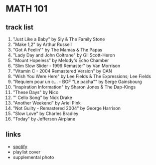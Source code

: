 # MATH 101

## track list

1. "Just Like a Baby" by Sly & The Family Stone
2. "Make 1,2" by Arthur Russell
3. "Got A Feelin'" by The Mamas & The Papas
4. "Lady Day and John Coltrane" by Gil Scott-Heron
5. "Mount Hopeless" by Melody's Echo Chamber
6. "Slim Slow Slider - 1999 Remaster" by Van Morrison
7. "Vitamin C - 2004 Remastered Version" by CAN
8. "Wish You Were Here" by Lee Fields & The Expressions; Lee Fields
9. "Requiem pour un c... - BOF "Le pacha"" by Serge Gainsbourg
10. "Inspiration Information" by Sharon Jones & The Dap-Kings
11. "These Days" by Nico
12. "' Cello Song" by Nick Drake
13. "Another Weekend" by Ariel Pink
14. "Not Guilty - Remastered 2004" by George Harrison
15. "Slow Love" by Charles Bradley
16. "Today" by Jefferson Airplane

## links

- [spotify](https://open.spotify.com/playlist/6FSmF3lRV3akPCdPOU0g7f)
- playlist cover
- supplemental photo
